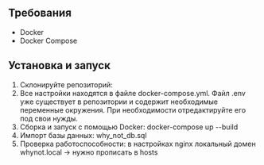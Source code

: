 ## Требования

- Docker
- Docker Compose

## Установка и запуск

1. Склонируйте репозиторий:
2. Все настройки находятся в файле docker-compose.yml.
   Файл .env уже существует в репозитории и содержит необходимые переменные окружения. При необходимости отредактируйте его под свои нужды.
3. Сборка и запуск с помощью Docker:
   docker-compose up --build
4. Импорт базы данных:
    why_not_db.sql
5. Проверка работоспособности:
    в настройках nginx локальный домен whynot.local -> нужно прописать в hosts